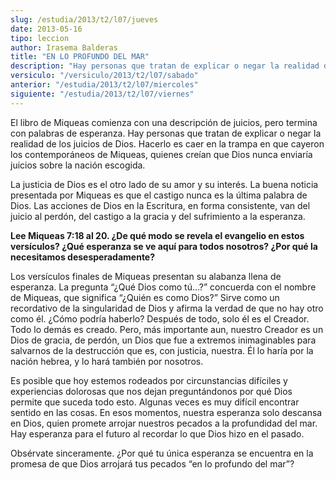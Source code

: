 ```yaml
---
slug: /estudia/2013/t2/l07/jueves
date: 2013-05-16
tipo: leccion
author: Irasema Balderas
title: "EN LO PROFUNDO DEL MAR"
description: "Hay personas que tratan de explicar o negar la realidad de los juicios de  Dios. Hacerlo es caer en la trampa en que cayeron los contemporáneos de  Miqueas, quienes creían que Dios nunca enviaría juicios sobre la nación  escogida."
versiculo: "/versiculo/2013/t2/l07/sabado"
anterior: "/estudia/2013/t2/l07/miercoles"
siguiente: "/estudia/2013/t2/l07/viernes"
---
```


El libro de Miqueas comienza con una descripción de juicios, pero termina con palabras de esperanza. Hay personas que tratan de explicar o negar la realidad de los juicios de Dios. Hacerlo es caer en la trampa en que cayeron los contemporáneos de Miqueas, quienes creían que Dios nunca enviaría juicios sobre la nación escogida.

La justicia de Dios es el otro lado de su amor y su interés. La buena noticia presentada por Miqueas es que el castigo nunca es la última palabra de Dios. Las acciones de Dios en la Escritura, en forma consistente, van del juicio al perdón, del castigo a la gracia y del sufrimiento a la esperanza.

**Lee Miqueas 7:18 al 20. ¿De qué modo se revela el evangelio en estos versículos? ¿Qué esperanza se ve aquí para todos nosotros? ¿Por qué la necesitamos desesperadamente?**

Los versículos finales de Miqueas presentan su alabanza llena de esperanza. La pregunta “¿Qué Dios como tú...?” concuerda con el nombre de Miqueas, que significa “¿Quién es como Dios?” Sirve como un recordativo de la singularidad de Dios y afirma la verdad de que no hay otro como él. ¿Cómo podría haberlo? Después de todo, solo él es el Creador. Todo lo demás es creado. Pero, más importante aun, nuestro Creador es un Dios de gracia, de perdón, un Dios que fue a extremos inimaginables para salvarnos de la destrucción que es, con justicia, nuestra. Él lo haría por la nación hebrea, y lo hará también por nosotros.

Es posible que hoy estemos rodeados por circunstancias difíciles y experiencias dolorosas que nos dejan preguntándonos por qué Dios permite que suceda todo esto. Algunas veces es muy difícil encontrar sentido en las cosas. En esos momentos, nuestra esperanza solo descansa en Dios, quien promete arrojar nuestros pecados a la profundidad del mar. Hay esperanza para el futuro al recordar lo que Dios hizo en el pasado.

Obsérvate sinceramente. ¿Por qué tu única esperanza se encuentra en la promesa de que Dios arrojará tus pecados “en lo profundo del mar”?
